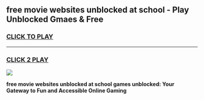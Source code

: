 
## free movie websites unblocked at school - Play Unblocked Gmaes & Free
<h3>
<a href="https://news.freeplayer.one?title=free_movie_websites_unblocked_at_school&ref=23F">CLICK TO PLAY</a></h3>
<hr>

<h3>
<a href="https://news.freeplayer.one?title=free_movie_websites_unblocked_at_school&ref=23F">CLICK 2 PLAY</a>
  
</h3>

<a href="https://news.freeplayer.one?title=free_movie_websites_unblocked_at_school&ref=23F/"><img src="https://clearcache.store/games.png"></a>


**free movie websites unblocked at school games unblocked: Your Gateway to Fun and Accessible Online Gaming**
